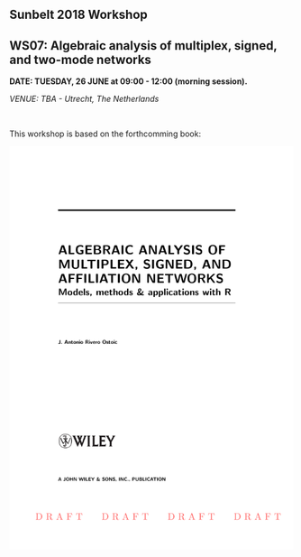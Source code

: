 ## Sunbelt 2018 Workshop <br/>
## WS07: Algebraic analysis of multiplex, signed, and two-mode networks

**DATE: TUESDAY, 26 JUNE at 09:00 - 12:00  (morning session).**

*VENUE: TBA - Utrecht, The Netherlands*

<br/>

This workshop is based on the forthcomming book:

![Draft Book Wiley](figs/BookWiley.jpg)

